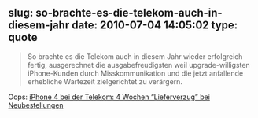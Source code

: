slug: so-brachte-es-die-telekom-auch-in-diesem-jahr
date: 2010-07-04 14:05:02
type: quote
---

> So brachte es die Telekom auch in diesem Jahr wieder erfolgreich fertig, ausgerechnet die ausgabefreudigsten weil upgrade-willigsten iPhone-Kunden durch Misskommunikation und die jetzt anfallende erhebliche Wartezeit zielgerichtet zu verärgern.

Oops: [iPhone 4 bei der Telekom: 4 Wochen “Lieferverzug” bei Neubestellungen](http://www.fscklog.com/2010/07/iphone-4-bei-der-telekom-4-wochen-lieferverzug-bei-neubestellungen.html)

